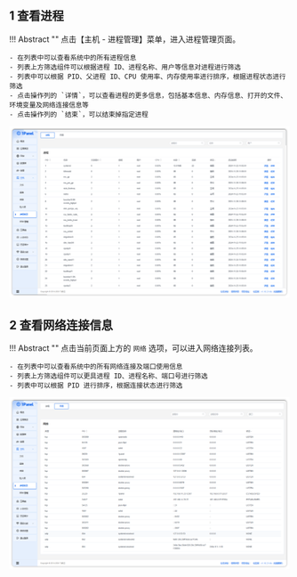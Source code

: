 ## 1 查看进程

!!! Abstract ""
    点击【主机 - 进程管理】菜单，进入进程管理页面。

    - 在列表中可以查看系统中的所有进程信息
    - 列表上方筛选组件可以根据进程 ID、进程名称、用户等信息对进程进行筛选
    - 列表中可以根据 PID、父进程 ID、CPU 使用率、内存使用率进行排序，根据进程状态进行筛选
    - 点击操作列的 `详情`，可以查看进程的更多信息，包括基本信息、内存信息、打开的文件、环境变量及网络连接信息等
    - 点击操作列的 `结束`，可以结束掉指定进程

![img.png](../../img/hosts/processes.png)

## 2 查看网络连接信息

!!! Abstract ""
    点击当前页面上方的 `网络` 选项，可以进入网络连接列表。

    - 在列表中可以查看系统中的所有网络连接及端口使用信息
    - 列表上方筛选组件可以更具进程 ID、进程名称、端口号进行筛选
    - 列表中可以根据 PID 进行排序，根据连接状态进行筛选

![img.png](../../img/hosts/netstat.png)
